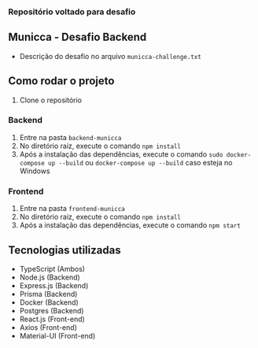 ### Repositório voltado para desafio
## Municca - Desafio Backend
- Descrição do desafio no arquivo `municca-challenge.txt`

## Como rodar o projeto
1. Clone o repositório
### Backend
1. Entre na pasta `backend-municca`
2. No diretório raiz, execute o comando `npm install`
3. Após a instalação das dependências, execute o comando `sudo docker-compose up --build` ou `docker-compose up --build` caso esteja no Windows

### Frontend
1. Entre na pasta `frontend-municca`
2. No diretório raiz, execute o comando `npm install`
3. Após a instalação das dependências, execute o comando `npm start`

## Tecnologias utilizadas
- TypeScript (Ambos)
- Node.js (Backend)
- Express.js (Backend)
- Prisma (Backend)
- Docker (Backend)
- Postgres (Backend)
- React.js (Front-end)
- Axios (Front-end)
- Material-UI (Front-end)
